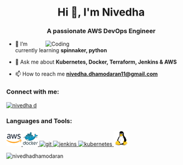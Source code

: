 <h1 align="center">Hi 👋, I'm Nivedha</h1>
<h3 align="center">A passionate AWS DevOps Engineer</h3>
<img align="right" alt="Coding" width="400" src="https://tse4.mm.bing.net/th?id=OIP.b_ztiigK1nJ-9e7tI_jtBQHaGD&pid=Api&P=0">


- 🌱 I’m currently learning **spinnaker, python**

- 💬 Ask me about **Kubernetes, Docker, Terraform, Jenkins & AWS**

- 📫 How to reach me **nivedha.dhamodaran11@gmail.com**

<h3 align="left">Connect with me:</h3>
<p align="left">
<a href="https://linkedin.com/in/nivedha d" target="blank"><img align="center" src="https://raw.githubusercontent.com/rahuldkjain/github-profile-readme-generator/master/src/images/icons/Social/linked-in-alt.svg" alt="nivedha d" height="30" width="40" /></a>
</p>

<h3 align="left">Languages and Tools:</h3>
<p align="left"> <a href="https://aws.amazon.com" target="_blank" rel="noreferrer"> <img src="https://raw.githubusercontent.com/devicons/devicon/master/icons/amazonwebservices/amazonwebservices-original-wordmark.svg" alt="aws" width="40" height="40"/> </a> <a href="https://www.docker.com/" target="_blank" rel="noreferrer"> <img src="https://raw.githubusercontent.com/devicons/devicon/master/icons/docker/docker-original-wordmark.svg" alt="docker" width="40" height="40"/> </a> <a href="https://git-scm.com/" target="_blank" rel="noreferrer"> <img src="https://www.vectorlogo.zone/logos/git-scm/git-scm-icon.svg" alt="git" width="40" height="40"/> </a> <a href="https://www.jenkins.io" target="_blank" rel="noreferrer"> <img src="https://www.vectorlogo.zone/logos/jenkins/jenkins-icon.svg" alt="jenkins" width="40" height="40"/> </a> <a href="https://kubernetes.io" target="_blank" rel="noreferrer"> <img src="https://www.vectorlogo.zone/logos/kubernetes/kubernetes-icon.svg" alt="kubernetes" width="40" height="40"/> </a> <a href="https://www.linux.org/" target="_blank" rel="noreferrer"> <img src="https://raw.githubusercontent.com/devicons/devicon/master/icons/linux/linux-original.svg" alt="linux" width="40" height="40"/> </a> </p>

<p><img align="center" src="https://github-readme-stats.vercel.app/api/top-langs?username=nivedhadhamodaran&show_icons=true&locale=en&layout=compact" alt="nivedhadhamodaran" /></p>
